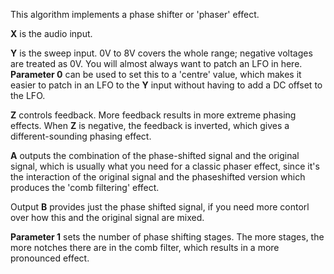 
This algorithm implements a phase shifter or 'phaser' effect.

 **X** is the audio input.

 **Y** is the sweep input. 0V to 8V covers the whole range; negative voltages are treated as 0V. You will almost always want
to patch an LFO in here.   **Parameter 0** can be used to set this to a 'centre' value, which makes it easier to patch in an
LFO to the **Y** input without having to add a DC offset to the LFO.

**Z** controls feedback. More feedback results in more extreme phasing effects. When **Z** is negative, the feedback is
inverted, which gives a different-sounding phasing effect.

 **A** outputs the combination of the phase-shifted signal and the original signal, which is usually what you need for a
classic phaser effect, since it's the interaction of the original signal and the phaseshifted version which produces
the 'comb filtering' effect.

Output **B** provides just the phase shifted signal, if you need more contorl over how this and the original signal are
mixed.

  **Parameter 1** sets the number of phase shifting stages. The more stages, the more notches there are in the comb filter,
which results in a more pronounced effect.

